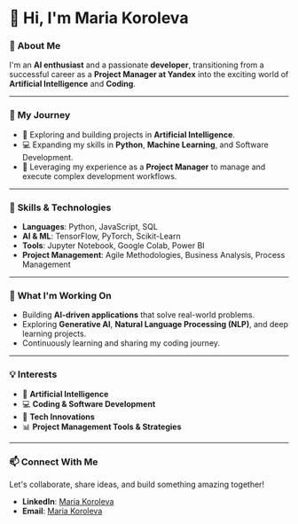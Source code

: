 # 👋 Hi, I'm Maria Koroleva

### 🚀 **About Me**
I'm an **AI enthusiast** and a passionate **developer**, transitioning from a successful career as a **Project Manager at Yandex** into the exciting world of **Artificial Intelligence** and **Coding**.

---

### 🌱 **My Journey**
- 🧠 Exploring and building projects in **Artificial Intelligence**.
- 💻 Expanding my skills in **Python**, **Machine Learning**, and Software Development.
- 🔄 Leveraging my experience as a **Project Manager** to manage and execute complex development workflows.

---

### 🔧 **Skills & Technologies**
- **Languages**: Python, JavaScript, SQL  
- **AI & ML**: TensorFlow, PyTorch, Scikit-Learn  
- **Tools**: Jupyter Notebook, Google Colab, Power BI
- **Project Management**: Agile Methodologies, Business Analysis, Process Management

---

### 🎯 **What I'm Working On**
- Building **AI-driven applications** that solve real-world problems.  
- Exploring **Generative AI**, **Natural Language Processing (NLP)**, and deep learning projects.  
- Continuously learning and sharing my coding journey.

---

### 💡 **Interests**
- 🧩 **Artificial Intelligence**  
- 💻 **Coding & Software Development**  
- 🚀 **Tech Innovations**  
- 📊 **Project Management Tools & Strategies**  

---

### 📫 **Connect With Me**
Let's collaborate, share ideas, and build something amazing together!  
- **LinkedIn**: [Maria Koroleva](https://www.linkedin.com/in/maria-koroleva-22a0b2102/)  
- **Email**: [Maria Koroleva](mariakoroleva0908@gmail.com)  
